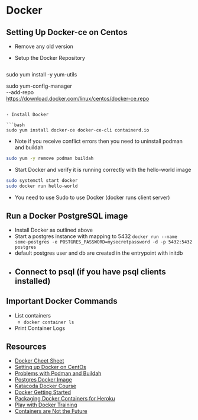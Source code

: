 # Docker #

## Setting Up Docker-ce on Centos ##

- Remove any old version
- Setup the Docker Repository
  
  ```bash
 sudo yum install -y yum-utils

 sudo yum-config-manager \
    --add-repo \
    https://download.docker.com/linux/centos/docker-ce.repo
```

- Install Docker

```bash
sudo yum install docker-ce docker-ce-cli containerd.io
```

  - Note if you receive conflict errors then you need to uninstall podman and buildah

```bash
sudo yum -y remove podman buildah
```

- Start Docker and verify it is running correctly with the hello-world image

```bash
sudo systemctl start docker
sudo docker run hello-world
```

- You need to use Sudo to use Docker (docker runs client server)

## Run a Docker PostgreSQL image ##

- Install Docker as outlined above
- Start a postgres instance with mapping to 5432
  `docker run --name some-postgres -e POSTGRES_PASSWORD=mysecretpassword -d -p 5432:5432 postgres`
- default postgres user and db are created in the entrypoint with initdb
- Connect to psql (if you have psql clients installed)
  - 

## Important Docker Commands ##

- List containers
  - `docker container ls`
- Print Container Logs

## Resources ##

- [Docker Cheet Sheet](https://www.docker.com/sites/default/files/d8/2019-09/docker-cheat-sheet.pdf)
- [Setting up Docker on CentOs](https://docs.docker.com/engine/install/centos/)
- [Problems with Podman and Buildah](https://feitam.es/how-to-fix-error-problem-with-installed-package-podman-and-buildah-installed-docker-ce-in-centos/)
- [Postgres Docker Image](https://hub.docker.com/_/postgres)
- [Katacoda Docker Course](https://www.katacoda.com/courses/docker)
- [Docker Getting Started](https://docs.docker.com/get-started/overview/)
- [Packaging Docker Containers for Heroku](https://devcenter.heroku.com/articles/build-docker-images-heroku-yml)
- [Play with Docker Training](https://training.play-with-docker.com/)
- [Containers are Not the Future](https://www.linkedin.com/pulse/containers-future-ian-eyberg/)